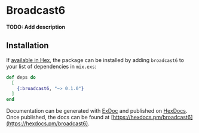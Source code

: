 # Broadcast6

**TODO: Add description**

## Installation

If [available in Hex](https://hex.pm/docs/publish), the package can be installed
by adding `broadcast6` to your list of dependencies in `mix.exs`:

```elixir
def deps do
  [
    {:broadcast6, "~> 0.1.0"}
  ]
end
```

Documentation can be generated with [ExDoc](https://github.com/elixir-lang/ex_doc)
and published on [HexDocs](https://hexdocs.pm). Once published, the docs can
be found at [https://hexdocs.pm/broadcast6](https://hexdocs.pm/broadcast6).

